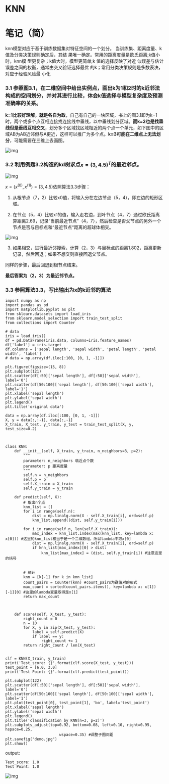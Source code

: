 # KNN

# 笔记（简）

knn模型对应于基于训练数据集对特征空间的一个划分。
当训练集、距离度量、k值及分类决策规则确定后，其结
果唯一确定。常用的距离度量是欧氏距离;k值小时，knn模
型更复杂；k值大时，模型更简单;k 值的选择反映了对近
似误差与估计误差之间的权衡，通常由交叉验证选择最优
的k；常用分类决策规则是多数表决，对应于经验风险最
小化

### 3.1 参照图3.1，在二维空间中给出实例点，画出k为1和2时的k近邻法构成的空间划分，并对其进行比较，体会k值选择与模型复杂度及预测准确率的关系。

**k=1比较好理解，就是各自为政**，自己有自己的一块区域，书上的图3.1即为k=1时，两个或多个点互相连接找连接线中垂线，以中垂线划分区域。**而k=2也是找垂线但是垂线互相交叉**，划分多个区域找区域相近的两个点一个单元，如下图中的区域AB为AB近邻但与A更近，这样可以推广为多个点。**k=3可能在二维点上无法划分**，可能需要在三维上去画图。

![img](pics/v2-29272a44aa9994d6ef0afe36c9b5b5b3_1440w.jpg)

### 3.2 利用例题3.2构造的kd树求点$x=(3,4.5)^T$的最近邻点。

![img](pics/v2-64ceb9321bed030b73186baa01c6ea58_1440w.jpg)

$x = (x^{(0)},x^{(1)})= (3,4.5)$依照算法3.3步骤：

1. 从根节点（7，2）比较x0值，将输入分在左边节点（5，4），即左边的矩形区域。

2. 在节点（5，4）比较x1的值，输入走右边，到叶节点（4，7）通过欧氏距离算距离2.69，记录“当前最近节点”（4，7），然后检查是否父节点的另外一个节点是否与目标点和“最近节点“距离的超球体相交。

![img](pics/v2-98ed53986619f3d95ee3614bb3fb5291_1440w.jpg)

3. 如果相交，进行最近邻搜索，计算（2，3）与目标点的距离1.802，距离更新记录，然后回退；如果不想交则直接回退父节点。

同样的步骤，最后回退到根节点结束。

**最后答案为（2，3）为最近邻节点。**

### 3.3 参照算法3.3，写出输出为x的k近邻的算法

```python3
import numpy as np
import pandas as pd
import matplotlib.pyplot as plt
from sklearn.datasets import load_iris
from sklearn.model_selection import train_test_split
from collections import Counter

# data
iris = load_iris()
df = pd.DataFrame(iris.data, columns=iris.feature_names)
df['label'] = iris.target
df.columns = ['sepal length', 'sepal width', 'petal length', 'petal width', 'label']
# data = np.array(df.iloc[:100, [0, 1, -1]])

plt.figure(figsize=(15, 8))
plt.subplot(121)
plt.scatter(df[:50]['sepal length'], df[:50]['sepal width'], label='0')
plt.scatter(df[50:100]['sepal length'], df[50:100]['sepal width'], label='1')
plt.xlabel('sepal length')
plt.ylabel('sepal width')
plt.legend()
plt.title('original data')

data = np.array(df.iloc[:100, [0, 1, -1]])
X, y = data[:,:-1], data[:,-1]
X_train, X_test, y_train, y_test = train_test_split(X, y, test_size=0.2)



class KNN:
    def __init__(self, X_train, y_train, n_neighbors=3, p=2):
        """
        parameter: n_neighbors 临近点个数
        parameter: p 距离度量
        """
        self.n = n_neighbors
        self.p = p
        self.X_train = X_train
        self.y_train = y_train

    def predict(self, X):
        # 取出n个点
        knn_list = []
        for i in range(self.n):
            dist = np.linalg.norm(X - self.X_train[i], ord=self.p)
            knn_list.append((dist, self.y_train[i]))

        for i in range(self.n, len(self.X_train)):
            max_index = knn_list.index(max(knn_list, key=lambda x: x[0])) #这里的knn_list相当于是一个二维数组，所以lambda中取x[0]
            dist = np.linalg.norm(X - self.X_train[i], ord=self.p)
            if knn_list[max_index][0] > dist:
                knn_list[max_index] = (dist, self.y_train[i]) #注意这里的括号


        # 统计
        knn = [k[-1] for k in knn_list]
        count_pairs = Counter(knn) #count_pairs为键值对的形式
        max_count = sorted(count_pairs.items(), key=lambda x: x[1])[-1][0] #这里的lambda变量取得是x[1]
        return max_count



    def score(self, X_test, y_test):
        right_count = 0
        n = 10
        for X, y in zip(X_test, y_test):
            label = self.predict(X)
            if label == y:
                right_count += 1
        return right_count / len(X_test)


clf = KNN(X_train, y_train)
print('Test_score: {}'.format(clf.score(X_test, y_test)))
test_point = [6.0, 3.0]
print('Test Point: {}'.format(clf.predict(test_point)))

plt.subplot(122)
plt.scatter(df[:50]['sepal length'], df[:50]['sepal width'], label='0')
plt.scatter(df[50:100]['sepal length'], df[50:100]['sepal width'], label='1')
plt.plot(test_point[0], test_point[1], 'bo', label='test_point')
plt.xlabel('sepal length')
plt.ylabel('sepal width')
plt.legend()
plt.title('classification by KNN(n=3, p=2)')
plt.subplots_adjust(top=0.92, bottom=0.08, left=0.10, right=0.95, hspace=0.25,
                        wspace=0.35) #调整子图间距
plt.savefig("demo.jpg")
plt.show()
```



output:

```python3
Test_score: 1.0
Test Point: 1.0
```

![img](pics/v2-8a765edc6de6c447c3abd51276f6ef52_1440w.jpg)